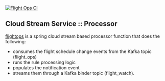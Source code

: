 [![Flight Ops CI](https://github.com/srinivasa-vasu/yb-cdc-streams/actions/workflows/flightops.yml/badge.svg)](https://github.com/srinivasa-vasu/yb-cdc-streams/actions/workflows/flightops.yml)

## Cloud Stream Service :: Processor

[flightops](./) is a spring cloud stream based processor function that does the following: 

* consumes the flight schedule change events from the Kafka topic (flight_ops) 
* runs the rule processing logic 
* populates the notification event 
* streams them through a Kafka binder topic (flight_watch).
